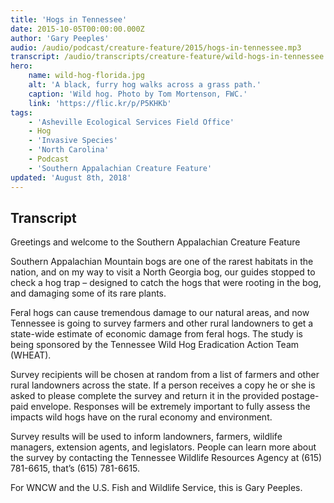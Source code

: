 ```yaml
---
title: 'Hogs in Tennessee'
date: 2015-10-05T00:00:00.000Z
author: 'Gary Peeples'
audio: /audio/podcast/creature-feature/2015/hogs-in-tennessee.mp3
transcript: /audio/transcripts/creature-feature/wild-hogs-in-tennessee.pdf
hero:
    name: wild-hog-florida.jpg
    alt: 'A black, furry hog walks across a grass path.'
    caption: 'Wild hog. Photo by Tom Mortenson, FWC.'
    link: 'https://flic.kr/p/P5KHKb'
tags:
    - 'Asheville Ecological Services Field Office'
    - Hog
    - 'Invasive Species'
    - 'North Carolina'
    - Podcast
    - 'Southern Appalachian Creature Feature'
updated: 'August 8th, 2018'
---
```


## Transcript

Greetings and welcome to the Southern Appalachian Creature Feature

Southern Appalachian Mountain bogs are one of the rarest habitats in the nation, and on my way to visit a North Georgia bog, our guides stopped to check a hog trap – designed to catch the hogs that were rooting in the bog, and damaging some of its rare plants.

Feral hogs can cause tremendous damage to our natural areas, and now Tennessee is going to survey farmers and other rural landowners to get a state-wide estimate of economic damage from feral hogs. The study is being sponsored by the Tennessee Wild Hog Eradication Action Team (WHEAT).

Survey recipients will be chosen at random from a list of farmers and other rural landowners across the state. If a person receives a copy he or she is asked to please complete the survey and return it in the provided postage-paid envelope. Responses will be extremely important to fully assess the impacts wild hogs have on the rural economy and environment.

Survey results will be used to inform landowners, farmers, wildlife managers, extension agents, and legislators. People can learn more about the survey by contacting the Tennessee Wildlife Resources Agency at (615) 781-6615, that’s (615) 781-6615.

For WNCW and the U.S. Fish and Wildlife Service, this is Gary Peeples.
